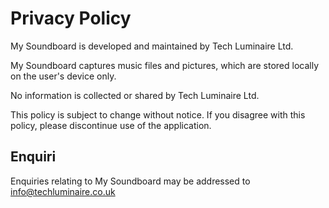 # Privacy Policy

My Soundboard is developed and maintained by Tech Luminaire Ltd.

My Soundboard captures music files and pictures, which are stored locally on the user's device only.

No information is collected or shared by Tech Luminaire Ltd.

This policy is subject to change without notice.  If you disagree with this policy, please discontinue use of the application.

## Enquiri

Enquiries relating to My Soundboard may be addressed to info@techluminaire.co.uk